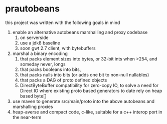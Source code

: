 prautobeans
===========

this project was written with the following goals in mind 

1. enable an alternative autobeans marshalling and proxy codebase 
    1. on serverside  
    1. use a jdk8 baseline
    1. soon gwt 2.7 client, with bytebuffers 
1. marshal a binary encoding
    1. that packs element sizes into bytes, or 32-bit ints when >254, and someday never, longs 
    1. that packs booleans into bits,
    1. that packs nulls into bits (or adds one bit to non-null nullables)
    1. that packs a DAG of proto defined objects
    1. DirectByteBuffer compatibility for zero-copy IO, to solve a need for Direct IO where existing proto based generators to date rely on heap based byte[] 
1. use maven to generate src/main/proto into the above autobeans and marshalling proxies
1. heap-averse and compact code, c-like, suitable for a c++ interop port in the near-term
 
